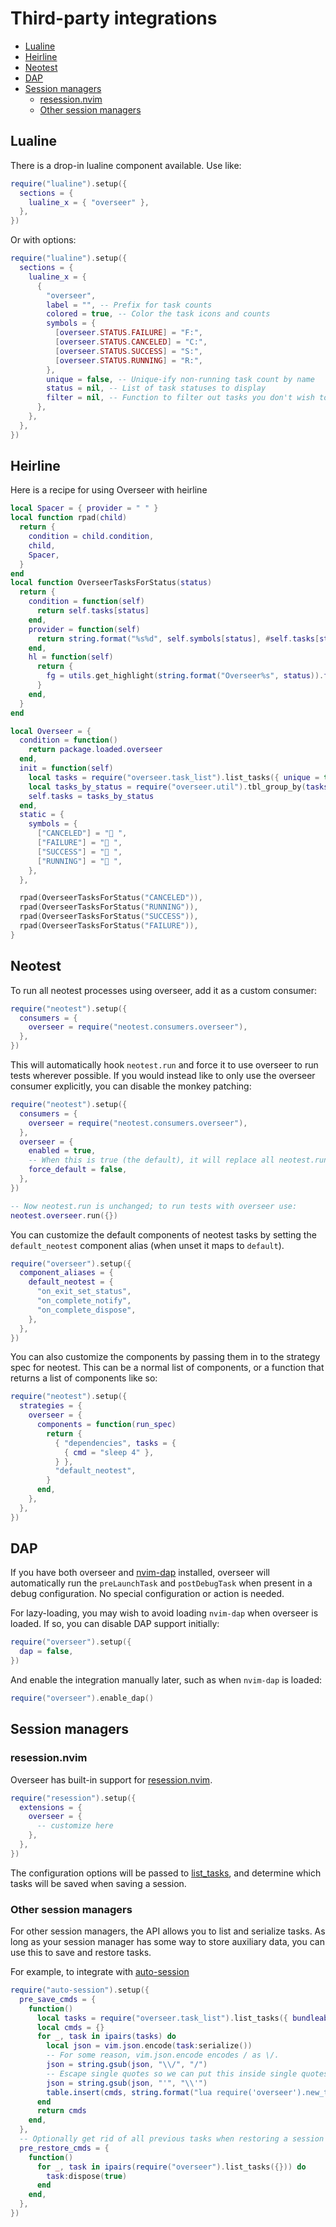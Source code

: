 # Third-party integrations

<!-- TOC -->

- [Lualine](#lualine)
- [Heirline](#heirline)
- [Neotest](#neotest)
- [DAP](#dap)
- [Session managers](#session-managers)
  - [resession.nvim](#resessionnvim)
  - [Other session managers](#other-session-managers)

<!-- /TOC -->

## Lualine

There is a drop-in lualine component available. Use like:

```lua
require("lualine").setup({
  sections = {
    lualine_x = { "overseer" },
  },
})
```

Or with options:

```lua
require("lualine").setup({
  sections = {
    lualine_x = {
      {
        "overseer",
        label = "", -- Prefix for task counts
        colored = true, -- Color the task icons and counts
        symbols = {
          [overseer.STATUS.FAILURE] = "F:",
          [overseer.STATUS.CANCELED] = "C:",
          [overseer.STATUS.SUCCESS] = "S:",
          [overseer.STATUS.RUNNING] = "R:",
        },
        unique = false, -- Unique-ify non-running task count by name
        status = nil, -- List of task statuses to display
        filter = nil, -- Function to filter out tasks you don't wish to display
      },
    },
  },
})
```

## Heirline

Here is a recipe for using Overseer with heirline

```lua
local Spacer = { provider = " " }
local function rpad(child)
  return {
    condition = child.condition,
    child,
    Spacer,
  }
end
local function OverseerTasksForStatus(status)
  return {
    condition = function(self)
      return self.tasks[status]
    end,
    provider = function(self)
      return string.format("%s%d", self.symbols[status], #self.tasks[status])
    end,
    hl = function(self)
      return {
        fg = utils.get_highlight(string.format("Overseer%s", status)).fg,
      }
    end,
  }
end

local Overseer = {
  condition = function()
    return package.loaded.overseer
  end,
  init = function(self)
    local tasks = require("overseer.task_list").list_tasks({ unique = true })
    local tasks_by_status = require("overseer.util").tbl_group_by(tasks, "status")
    self.tasks = tasks_by_status
  end,
  static = {
    symbols = {
      ["CANCELED"] = " ",
      ["FAILURE"] = "󰅚 ",
      ["SUCCESS"] = "󰄴 ",
      ["RUNNING"] = "󰑮 ",
    },
  },

  rpad(OverseerTasksForStatus("CANCELED")),
  rpad(OverseerTasksForStatus("RUNNING")),
  rpad(OverseerTasksForStatus("SUCCESS")),
  rpad(OverseerTasksForStatus("FAILURE")),
}
```

## Neotest

To run all neotest processes using overseer, add it as a custom consumer:

```lua
require("neotest").setup({
  consumers = {
    overseer = require("neotest.consumers.overseer"),
  },
})
```

This will automatically hook `neotest.run` and force it to use overseer to run tests wherever possible. If you would instead like to only use the overseer consumer explicitly, you can disable the monkey patching:

```lua
require("neotest").setup({
  consumers = {
    overseer = require("neotest.consumers.overseer"),
  },
  overseer = {
    enabled = true,
    -- When this is true (the default), it will replace all neotest.run.* commands
    force_default = false,
  },
})

-- Now neotest.run is unchanged; to run tests with overseer use:
neotest.overseer.run({})
```

You can customize the default components of neotest tasks by setting the `default_neotest` component alias (when unset it maps to `default`).

```lua
require("overseer").setup({
  component_aliases = {
    default_neotest = {
      "on_exit_set_status",
      "on_complete_notify",
      "on_complete_dispose",
    },
  },
})
```

You can also customize the components by passing them in to the strategy spec for neotest. This can be a normal list of components, or a function that returns a list of components like so:

```lua
require("neotest").setup({
  strategies = {
    overseer = {
      components = function(run_spec)
        return {
          { "dependencies", tasks = {
            { cmd = "sleep 4" },
          } },
          "default_neotest",
        }
      end,
    },
  },
})
```

## DAP

If you have both overseer and [nvim-dap](https://github.com/mfussenegger/nvim-dap) installed, overseer will automatically run the `preLaunchTask` and `postDebugTask` when present in a debug configuration. No special configuration or action is needed.

For lazy-loading, you may wish to avoid loading `nvim-dap` when overseer is loaded. If so, you can disable DAP support initially:

```lua
require("overseer").setup({
  dap = false,
})
```

And enable the integration manually later, such as when `nvim-dap` is loaded:

```lua
require("overseer").enable_dap()
```

## Session managers

### resession.nvim

Overseer has built-in support for [resession.nvim](https://github.com/stevearc/resession.nvim).

```lua
require("resession").setup({
  extensions = {
    overseer = {
      -- customize here
    },
  },
})
```

The configuration options will be passed to [list_tasks](reference.md#list_tasksopts), and determine which tasks will be saved when saving a session.

### Other session managers

For other session managers, the API allows you to list and serialize tasks. As long as your session
manager has some way to store auxiliary data, you can use this to save and restore tasks.

For example, to integrate with [auto-session](https://github.com/rmagatti/auto-session)

```lua
require("auto-session").setup({
  pre_save_cmds = {
    function()
      local tasks = require("overseer.task_list").list_tasks({ bundleable = true })
      local cmds = {}
      for _, task in ipairs(tasks) do
        local json = vim.json.encode(task:serialize())
        -- For some reason, vim.json.encode encodes / as \/.
        json = string.gsub(json, "\\/", "/")
        -- Escape single quotes so we can put this inside single quotes
        json = string.gsub(json, "'", "\\'")
        table.insert(cmds, string.format("lua require('overseer').new_task(vim.json.decode('%s')):start()", json))
      end
      return cmds
    end,
  },
  -- Optionally get rid of all previous tasks when restoring a session
  pre_restore_cmds = {
    function()
      for _, task in ipairs(require("overseer").list_tasks({})) do
        task:dispose(true)
      end
    end,
  },
})
```

